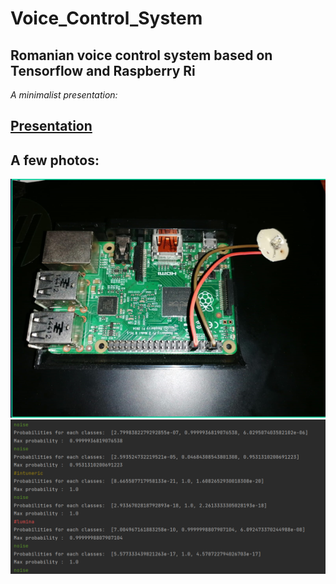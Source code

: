 # Voice_Control_System

## Romanian voice control system based on Tensorflow and Raspberry Ri

*A minimalist presentation:*

## [Presentation](https://github.com/Tohaneanu/Voice_Control_System/blob/main/Presentation%20and%20imges/presentation.pptx)

## A few photos:
![](https://github.com/Tohaneanu/Voice_Control_System/blob/main/Presentation%20and%20imges/Raspberry.png)
![](https://github.com/Tohaneanu/Voice_Control_System/blob/main/Presentation%20and%20imges/lumina.png)
